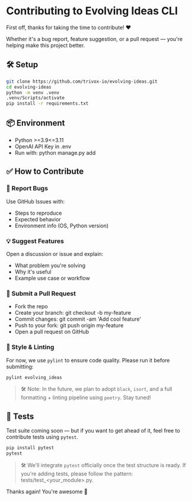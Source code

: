 # Contributing to Evolving Ideas CLI

First off, thanks for taking the time to contribute! ❤️

Whether it's a bug report, feature suggestion, or a pull request — you're helping make this project better.

## 🛠 Setup

```bash
git clone https://github.com/trivox-io/evolving-ideas.git
cd evolving-ideas
python -m venv .venv
.venv/Scripts/activate
pip install -r requirements.txt
```

## 📦 Environment

- Python >=3.9<=3.11
- OpenAI API Key in .env
- Run with: python manage.py add

## ✅ How to Contribute

### 🐞 Report Bugs

Use GitHub Issues with:

- Steps to reproduce
- Expected behavior
- Environment info (OS, Python version)

### 💡 Suggest Features

Open a discussion or issue and explain:

- What problem you're solving
- Why it's useful
- Example use case or workflow

### 🧪 Submit a Pull Request

- Fork the repo
- Create your branch: git checkout -b my-feature
- Commit changes: git commit -am 'Add cool feature'
- Push to your fork: git push origin my-feature
- Open a pull request on GitHub

### 🧼 Style & Linting

For now, we use ``pylint`` to ensure code quality. Please run it before submitting:

```bash
pylint evolving_ideas
```

>🛠 Note: In the future, we plan to adopt ``black``, ``isort``, and a full formatting + linting pipeline using ``poetry``. Stay tuned!

## 🧪 Tests

Test suite coming soon — but if you want to get ahead of it, feel free to contribute tests using ``pytest``.

```bash
pip install pytest
pytest
```

>🛠 We'll integrate ``pytest`` officially once the test structure is ready. If you're adding tests, please follow the pattern: tests/test_<your_module>.py.

Thanks again! You're awesome 🙌
